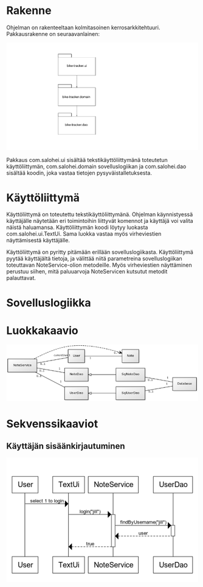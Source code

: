 # Rakenne

Ohjelman on rakenteeltaan kolmitasoinen kerrosarkkitehtuuri. Pakkausrakenne on seuraavanlainen:

![Pakkauskaavio](https://raw.githubusercontent.com/tsalohei/bike-tracker/master/dokumentaatio/kuvat/pakkauskaavio.png "Pakkauskaavio")

Pakkaus com.salohei.ui sisältää tekstikäyttöliittymänä toteutetun käyttöliittymän, com.salohei.domain sovelluslogiikan ja com.salohei.dao sisältää 
koodin, joka vastaa tietojen pysyväistalletuksesta. 

# Käyttöliittymä

Käyttöliittymä on toteutettu tekstikäyttöliittymänä. Ohjelman käynnistyessä käyttäjälle näytetään eri toimintoihin liittyvät komennot ja 
käyttäjä voi valita näistä haluamansa. Käyttöliittymän koodi löytyy luokasta com.salohei.ui.TextUi. Sama luokka vastaa myös virheviestien
näyttämisestä käyttäjälle. 

Käyttöliittymä on pyritty pitämään erillään sovelluslogiikasta. Käyttöliittymä pyytää käyttäjältä tietoja, ja välittää niitä parametreina
sovelluslogiikan toteuttavan NoteService-olion metodeille. Myös virheviestien näyttäminen perustuu siihen, mitä paluuarvoja NoteServicen
kutsutut metodit palauttavat. 

# Sovelluslogiikka



# Luokkakaavio


![class diagram](https://raw.githubusercontent.com/tsalohei/bike-tracker/master/dokumentaatio/kuvat/class-diagram.png "Class diagram")


# Sekvenssikaaviot

## Käyttäjän sisäänkirjautuminen

![sequence diagram](https://raw.githubusercontent.com/tsalohei/bike-tracker/master/dokumentaatio/kuvat/sequenceDiagramUserLogsIn.png "Sequence diagram")
